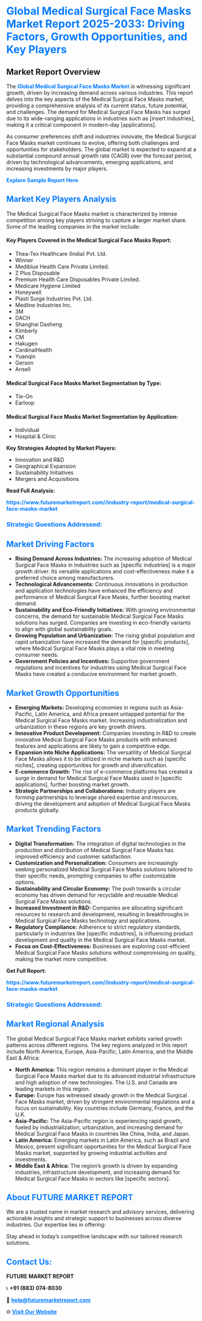 <h1 style="color: #007BFF;">Global Medical Surgical Face Masks Market Report 2025-2033: Driving Factors, Growth Opportunities, and Key Players</h1>

<section id="overview">
<h2>Market Report Overview</h2>
<p>The <a href="https://www.futuremarketreport.com//industry-report/medical-surgical-face-masks-market" style="color: #007BFF; text-decoration: none;"><strong>Global Medical Surgical Face Masks Market</strong></a> is witnessing significant growth, driven by increasing demand across various industries. This report delves into the key aspects of the Medical Surgical Face Masks market, providing a comprehensive analysis of its current status, future potential, and challenges. The demand for Medical Surgical Face Masks has surged due to its wide-ranging applications in industries such as [insert industries], making it a critical component in modern-day [applications].</p>
<p>As consumer preferences shift and industries innovate, the Medical Surgical Face Masks market continues to evolve, offering both challenges and opportunities for stakeholders. The global market is expected to expand at a substantial compound annual growth rate (CAGR) over the forecast period, driven by technological advancements, emerging applications, and increasing investments by major players.</p>
</section>

<section id="overview">
<p><a href="https://www.futuremarketreport.com//request-sample/reportId=78289" style="color: #007BFF; text-decoration: none;"><strong>Explore Sample Report Here</strong></a></p>
</section>

<section id="key-players">
<h2 style="color: #007BFF;">Market Key Players Analysis</h2>
<p>The Medical Surgical Face Masks market is characterized by intense competition among key players striving to capture a larger market share. Some of the leading companies in the market include:</p>
<h4>Key Players Covered in the Medical Surgical Face Masks Report:</h4>
<ul><li>Thea-Tex Healthcare (India) Pvt. Ltd.</li><li>Winner</li><li>Mediblue Health Care Private Limited.</li><li>Z Plus Disposable</li><li>Premium Health Care Disposables Private Limited.</li><li>Medicare Hygiene Limited</li><li>Honeywell</li><li>Plasti Surge Industries Pvt. Ltd.</li><li>Medline Industries Inc.</li><li>3M</li><li>DACH</li><li>Shanghai Dasheng</li><li>Kimberly</li><li>CM</li><li>Hakugen</li><li>CardinalHealth</li><li>Yuanqin</li><li>Gerson</li><li>Ansell</li></ul>
<h4>Medical Surgical Face Masks Market Segmentation by Type:</h4>
<ul><li>Tie-On</li><li>Earloop</li></ul>

<h4>Medical Surgical Face Masks Market Segmentation by Application:</h4>
<ul><li>Individual</li><li>Hospital &amp; Clinic</li></ul>
<p><strong>Key Strategies Adopted by Market Players:</strong></p>
<ul>
<li>Innovation and R&D</li>
<li>Geographical Expansion</li>
<li>Sustainability Initiatives</li>
<li>Mergers and Acquisitions</li>
</ul>
</section>

<section>
<p><strong>Read Full Analysis: </strong></p><a href="https://www.futuremarketreport.com//industry-report/medical-surgical-face-masks-market" style="color: #007BFF; text-decoration: none;"><strong>https://www.futuremarketreport.com//industry-report/medical-surgical-face-masks-market</strong></a>
<h3 style="color: #007BFF;">Strategic Questions Addressed:</h3>
</section>

<section id="driving-factors">
<h2 style="color: #007BFF;">Market Driving Factors</h2>
<ul>
<li><strong>Rising Demand Across Industries:</strong> The increasing adoption of Medical Surgical Face Masks in industries such as [specific industries] is a major growth driver. Its versatile applications and cost-effectiveness make it a preferred choice among manufacturers.</li>
<li><strong>Technological Advancements:</strong> Continuous innovations in production and application technologies have enhanced the efficiency and performance of Medical Surgical Face Masks, further boosting market demand.</li>
<li><strong>Sustainability and Eco-Friendly Initiatives:</strong> With growing environmental concerns, the demand for sustainable Medical Surgical Face Masks solutions has surged. Companies are investing in eco-friendly variants to align with global sustainability goals.</li>
<li><strong>Growing Population and Urbanization:</strong> The rising global population and rapid urbanization have increased the demand for [specific products], where Medical Surgical Face Masks plays a vital role in meeting consumer needs.</li>
<li><strong>Government Policies and Incentives:</strong> Supportive government regulations and incentives for industries using Medical Surgical Face Masks have created a conducive environment for market growth.</li>
</ul>
</section>

<section id="growth-opportunities">
<h2 style="color: #007BFF;">Market Growth Opportunities</h2>
<ul>
<li><strong>Emerging Markets:</strong> Developing economies in regions such as Asia-Pacific, Latin America, and Africa present untapped potential for the Medical Surgical Face Masks market. Increasing industrialization and urbanization in these regions are key growth drivers.</li>
<li><strong>Innovative Product Development:</strong> Companies investing in R&D to create innovative Medical Surgical Face Masks products with enhanced features and applications are likely to gain a competitive edge.</li>
<li><strong>Expansion into Niche Applications:</strong> The versatility of Medical Surgical Face Masks allows it to be utilized in niche markets such as [specific niches], creating opportunities for growth and diversification.</li>
<li><strong>E-commerce Growth:</strong> The rise of e-commerce platforms has created a surge in demand for Medical Surgical Face Masks used in [specific applications], further boosting market growth.</li>
<li><strong>Strategic Partnerships and Collaborations:</strong> Industry players are forming partnerships to leverage shared expertise and resources, driving the development and adoption of Medical Surgical Face Masks products globally.</li>
</ul>
</section>

<section id="trending-factors">
<h2 style="color: #007BFF;">Market Trending Factors</h2>
<ul>
<li><strong>Digital Transformation:</strong> The integration of digital technologies in the production and distribution of Medical Surgical Face Masks has improved efficiency and customer satisfaction.</li>
<li><strong>Customization and Personalization:</strong> Consumers are increasingly seeking personalized Medical Surgical Face Masks solutions tailored to their specific needs, prompting companies to offer customizable options.</li>
<li><strong>Sustainability and Circular Economy:</strong> The push towards a circular economy has driven demand for recyclable and reusable Medical Surgical Face Masks solutions.</li>
<li><strong>Increased Investment in R&D:</strong> Companies are allocating significant resources to research and development, resulting in breakthroughs in Medical Surgical Face Masks technology and applications.</li>
<li><strong>Regulatory Compliance:</strong> Adherence to strict regulatory standards, particularly in industries like [specific industries], is influencing product development and quality in the Medical Surgical Face Masks market.</li>
<li><strong>Focus on Cost-Effectiveness:</strong> Businesses are exploring cost-efficient Medical Surgical Face Masks solutions without compromising on quality, making the market more competitive.</li>
</ul>
</section>

<section>
<p><strong>Get Full Report: </strong></p><a href="https://www.futuremarketreport.com//industry-report/medical-surgical-face-masks-market" style="color: #007BFF; text-decoration: none;"><strong>https://www.futuremarketreport.com//industry-report/medical-surgical-face-masks-market</strong></a>
<h3 style="color: #007BFF;">Strategic Questions Addressed:</h3>
</section>


<section id="regional-analysis">
<h2 style="color: #007BFF;">Market Regional Analysis</h2>
<p>The global Medical Surgical Face Masks market exhibits varied growth patterns across different regions. The key regions analyzed in this report include North America, Europe, Asia-Pacific, Latin America, and the Middle East & Africa:</p>
<ul>
<li><strong>North America:</strong> This region remains a dominant player in the Medical Surgical Face Masks market due to its advanced industrial infrastructure and high adoption of new technologies. The U.S. and Canada are leading markets in this region.</li>
<li><strong>Europe:</strong> Europe has witnessed steady growth in the Medical Surgical Face Masks market, driven by stringent environmental regulations and a focus on sustainability. Key countries include Germany, France, and the U.K.</li>
<li><strong>Asia-Pacific:</strong> The Asia-Pacific region is experiencing rapid growth, fueled by industrialization, urbanization, and increasing demand for Medical Surgical Face Masks in countries like China, India, and Japan.</li>
<li><strong>Latin America:</strong> Emerging markets in Latin America, such as Brazil and Mexico, present significant opportunities for the Medical Surgical Face Masks market, supported by growing industrial activities and investments.</li>
<li><strong>Middle East & Africa:</strong> The region’s growth is driven by expanding industries, infrastructure development, and increasing demand for Medical Surgical Face Masks in sectors like [specific sectors].</li>
</ul>
</section>

<footer>
<h2 style="color: #007BFF;">About FUTURE MARKET REPORT</h2>
<p>We are a trusted name in market research and advisory services, delivering actionable insights and strategic support to businesses across diverse industries. Our expertise lies in offering:</p>

<p>Stay ahead in today’s competitive landscape with our tailored research solutions.</p>

<h2 style="color: #007BFF;">Contact Us:</h2>
<p><strong>FUTURE MARKET REPORT</strong></p>
<p>📞 <strong>+91 (883) 074-8030</strong></p>
<p>📧 <strong><a href="mailto:help@futuremarketreport.com" style="color: #007BFF;">help@futuremarketreport.com</a></strong></p>
<p>🌐 <strong><a href="https://www.futuremarketreport.com/" style="color: #007BFF;">Visit Our Website</a></strong></p>
</footer>